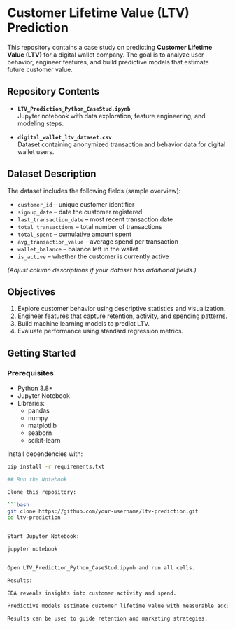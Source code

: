 # Customer Lifetime Value (LTV) Prediction

This repository contains a case study on predicting **Customer Lifetime Value (LTV)** for a digital wallet company. The goal is to analyze user behavior, engineer features, and build predictive models that estimate future customer value.

## Repository Contents

- **`LTV_Prediction_Python_CaseStud.ipynb`**  
  Jupyter notebook with data exploration, feature engineering, and modeling steps.

- **`digital_wallet_ltv_dataset.csv`**  
  Dataset containing anonymized transaction and behavior data for digital wallet users.

## Dataset Description

The dataset includes the following fields (sample overview):

- `customer_id` – unique customer identifier  
- `signup_date` – date the customer registered  
- `last_transaction_date` – most recent transaction date  
- `total_transactions` – total number of transactions  
- `total_spent` – cumulative amount spent  
- `avg_transaction_value` – average spend per transaction  
- `wallet_balance` – balance left in the wallet  
- `is_active` – whether the customer is currently active  

*(Adjust column descriptions if your dataset has additional fields.)*

## Objectives

1. Explore customer behavior using descriptive statistics and visualization.  
2. Engineer features that capture retention, activity, and spending patterns.  
3. Build machine learning models to predict LTV.  
4. Evaluate performance using standard regression metrics.

## Getting Started

### Prerequisites

- Python 3.8+  
- Jupyter Notebook  
- Libraries:
  - pandas  
  - numpy  
  - matplotlib  
  - seaborn  
  - scikit-learn  

Install dependencies with:

```bash
pip install -r requirements.txt

## Run the Notebook

Clone this repository:

```bash
git clone https://github.com/your-username/ltv-prediction.git
cd ltv-prediction


Start Jupyter Notebook:

jupyter notebook


Open LTV_Prediction_Python_CaseStud.ipynb and run all cells.

Results:

EDA reveals insights into customer activity and spend.

Predictive models estimate customer lifetime value with measurable accuracy.

Results can be used to guide retention and marketing strategies.
